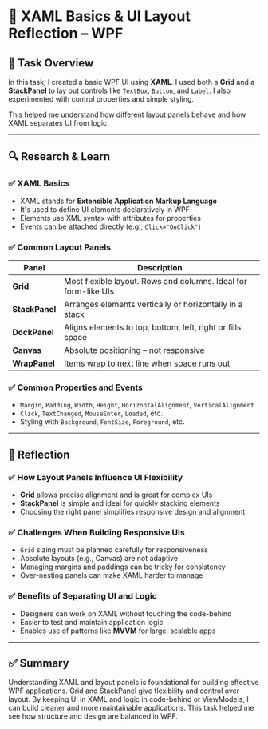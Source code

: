 # 🧱 XAML Basics & UI Layout Reflection – WPF

## 🎯 Task Overview

In this task, I created a basic WPF UI using **XAML**. I used both a **Grid** and a **StackPanel** to lay out controls like `TextBox`, `Button`, and `Label`. I also experimented with control properties and simple styling.

This helped me understand how different layout panels behave and how XAML separates UI from logic.

---

## 🔍 Research & Learn

### ✅ XAML Basics

- XAML stands for **Extensible Application Markup Language**
- It's used to define UI elements declaratively in WPF
- Elements use XML syntax with attributes for properties
- Events can be attached directly (e.g., `Click="OnClick"`)

### ✅ Common Layout Panels

| Panel       | Description                                                     |
|-------------|-----------------------------------------------------------------|
| **Grid**    | Most flexible layout. Rows and columns. Ideal for form-like UIs |
| **StackPanel** | Arranges elements vertically or horizontally in a stack     |
| **DockPanel**  | Aligns elements to top, bottom, left, right or fills space  |
| **Canvas**  | Absolute positioning – not responsive                           |
| **WrapPanel** | Items wrap to next line when space runs out                  |

### ✅ Common Properties and Events

- `Margin`, `Padding`, `Width`, `Height`, `HorizontalAlignment`, `VerticalAlignment`
- `Click`, `TextChanged`, `MouseEnter`, `Loaded`, etc.
- Styling with `Background`, `FontSize`, `Foreground`, etc.

---

## 📝 Reflection

### ✅ How Layout Panels Influence UI Flexibility

- **Grid** allows precise alignment and is great for complex UIs
- **StackPanel** is simple and ideal for quickly stacking elements
- Choosing the right panel simplifies responsive design and alignment

### ✅ Challenges When Building Responsive UIs

- `Grid` sizing must be planned carefully for responsiveness
- Absolute layouts (e.g., Canvas) are not adaptive
- Managing margins and paddings can be tricky for consistency
- Over-nesting panels can make XAML harder to manage

### ✅ Benefits of Separating UI and Logic

- Designers can work on XAML without touching the code-behind
- Easier to test and maintain application logic
- Enables use of patterns like **MVVM** for large, scalable apps

---

## ✅ Summary

Understanding XAML and layout panels is foundational for building effective WPF applications. Grid and StackPanel give flexibility and control over layout. By keeping UI in XAML and logic in code-behind or ViewModels, I can build cleaner and more maintainable applications. This task helped me see how structure and design are balanced in WPF.
